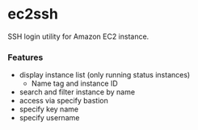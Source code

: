 # ec2ssh

SSH login utility for Amazon EC2 instance.

### Features
- display instance list (only running status instances)
    - Name tag and instance ID
- search and filter instance by name
- access via specify bastion
- specify key name
- specify username

